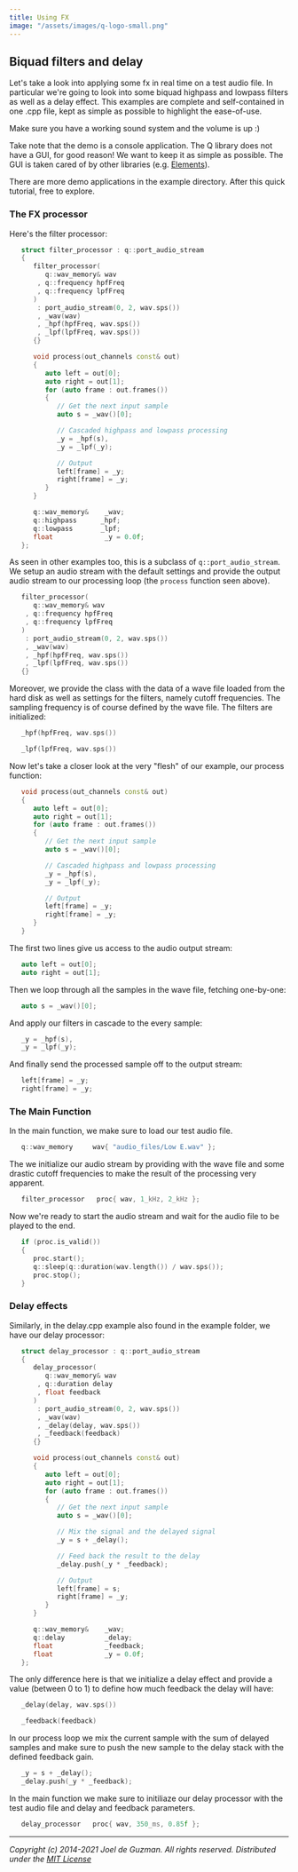 ```yaml
---
title: Using FX
image: "/assets/images/q-logo-small.png"
---
```


## Biquad filters and delay

Let's take a look into applying some fx in real time on a test audio file. In
particular we're going to look into some biquad highpass and lowpass filters
as well as a delay effect.
This examples are complete and self-contained in one .cpp
file, kept as simple as possible to highlight the ease-of-use.

Make sure you have a working sound system and the volume is up :)

Take note that the demo is a console application. The Q library does not have
a GUI, for good reason! We want to keep it as simple as possible. The GUI is
taken cared of by other libraries (e.g.
[Elements](https://github.com/cycfi/elements)).

There are more demo applications in the example directory. After this quick
tutorial, free to explore.

### The FX processor

Here's the filter processor:

```c++
   struct filter_processor : q::port_audio_stream
   {
      filter_processor(
         q::wav_memory& wav
       , q::frequency hpfFreq
       , q::frequency lpfFreq
      )
       : port_audio_stream(0, 2, wav.sps())
       , _wav(wav)
       , _hpf(hpfFreq, wav.sps())
       , _lpf(lpfFreq, wav.sps())
      {}

      void process(out_channels const& out)
      {
         auto left = out[0];
         auto right = out[1];
         for (auto frame : out.frames())
         {
            // Get the next input sample
            auto s = _wav()[0];

            // Cascaded highpass and lowpass processing
            _y = _hpf(s),
            _y = _lpf(_y);

            // Output
            left[frame] = _y;
            right[frame] = _y;
         }
      }

      q::wav_memory&    _wav;
      q::highpass      _hpf;
      q::lowpass       _lpf;
      float             _y = 0.0f;
   };
```

As seen in other examples too, this is a subclass of `q::port_audio_stream`. 
We setup an audio stream with the default settings and provide the output 
audio stream to our processing loop (the `process` function seen above). 

```c++
   filter_processor(
      q::wav_memory& wav
    , q::frequency hpfFreq
    , q::frequency lpfFreq
   )
    : port_audio_stream(0, 2, wav.sps())
    , _wav(wav)
    , _hpf(hpfFreq, wav.sps())
    , _lpf(lpfFreq, wav.sps())
   {}
```

Moreover, we provide the class with the data of a wave file loaded from the 
hard disk as well as settings for the filters, namely cutoff frequencies. 
The sampling frequency is of course defined by the wave file. 
The filters are initialized:

```c++
   _hpf(hpfFreq, wav.sps())
```

```c++
   _lpf(lpfFreq, wav.sps())
```

Now let's take a closer look at the very "flesh" of our example, our process function:

```c++
   void process(out_channels const& out)
   {
      auto left = out[0];
      auto right = out[1];
      for (auto frame : out.frames())
      {
         // Get the next input sample
         auto s = _wav()[0];

         // Cascaded highpass and lowpass processing
         _y = _hpf(s),
         _y = _lpf(_y);

         // Output
         left[frame] = _y;
         right[frame] = _y;
      }
   }
```

The first two lines give us access to the audio output stream:

```c++
   auto left = out[0];
   auto right = out[1];
```

Then we loop through all the samples in the wave file, fetching one-by-one:

```c++
   auto s = _wav()[0];
```

And apply our filters in cascade to the every sample:

```c++
   _y = _hpf(s),
   _y = _lpf(_y);
```

And finally send the processed sample off to the output stream:

```c++
   left[frame] = _y;
   right[frame] = _y;
```

### The Main Function

In the main function, we make sure to load our test audio file.

```c++
   q::wav_memory     wav{ "audio_files/Low E.wav" };
```

The we initialize our audio stream by providing with the wave file and some 
drastic cutoff frequencies to make the result of the processing very apparent.

```c++
   filter_processor   proc{ wav, 1_kHz, 2_kHz };
```

Now we're ready to start the audio stream and wait for the audio file to be played to the end.

```c++
   if (proc.is_valid())
   {
      proc.start();
      q::sleep(q::duration(wav.length()) / wav.sps());
      proc.stop();
   }
```

### Delay effects

Similarly, in the delay.cpp example also found in the example folder, 
we have our delay processor:


```c++
   struct delay_processor : q::port_audio_stream
   {
      delay_processor(
         q::wav_memory& wav
       , q::duration delay
       , float feedback
      )
       : port_audio_stream(0, 2, wav.sps())
       , _wav(wav)
       , _delay(delay, wav.sps())
       , _feedback(feedback)
      {}

      void process(out_channels const& out)
      {
         auto left = out[0];
         auto right = out[1];
         for (auto frame : out.frames())
         {
            // Get the next input sample
            auto s = _wav()[0];

            // Mix the signal and the delayed signal
            _y = s + _delay();

            // Feed back the result to the delay
            _delay.push(_y * _feedback);

            // Output
            left[frame] = s;
            right[frame] = _y;
         }
      }

      q::wav_memory&    _wav;
      q::delay          _delay;
      float             _feedback;
      float             _y = 0.0f;
   };
```

The only difference here is that we initialize a delay effect and provide a value (between 0 to 1) to define how much feedback the delay will have:

```c++
   _delay(delay, wav.sps())
```

```c++
   _feedback(feedback)
```

In our process loop we mix the current sample with the sum of delayed samples and make sure to push the new sample to the delay stack with the defined feedback gain.

```c++
   _y = s + _delay();
   _delay.push(_y * _feedback);
```
In the main function we make sure to initiliaze our delay processor with the test audio file and delay and feedback parameters.

```c++
   delay_processor   proc{ wav, 350_ms, 0.85f };
```   



---

*Copyright (c) 2014-2021 Joel de Guzman. All rights reserved.*
*Distributed under the [MIT License](https://opensource.org/licenses/MIT)*

